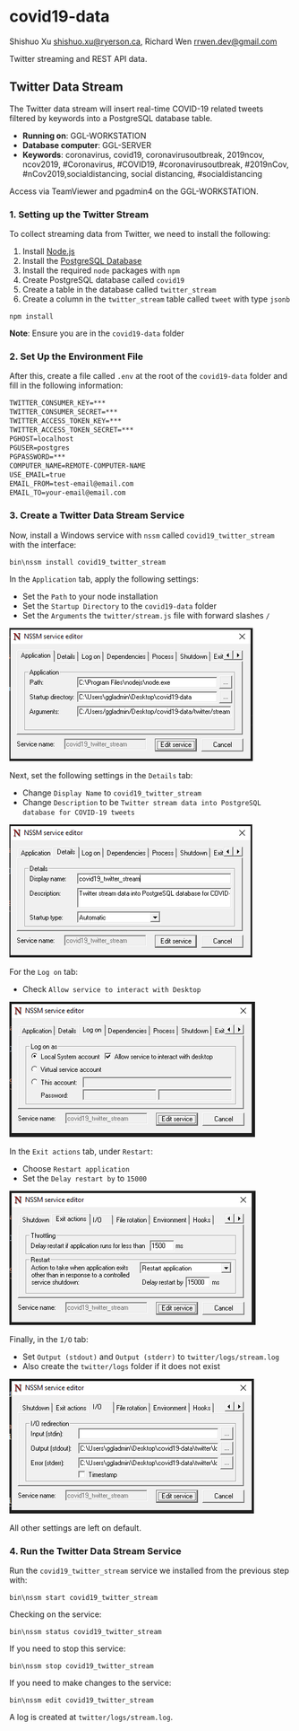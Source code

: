 # covid19-data

Shishuo Xu shishuo.xu@ryerson.ca, Richard Wen rrwen.dev@gmail.com

Twitter streaming and REST API data.

## Twitter Data Stream

The Twitter data stream will insert real-time COVID-19 related tweets filtered by keywords into a PostgreSQL database table.

* **Running on**: GGL-WORKSTATION
* **Database computer**: GGL-SERVER
* **Keywords**: coronavirus, covid19, coronavirusoutbreak, 2019ncov, ncov2019, #Coronavirus, #COVID19, #coronavirusoutbreak, #2019nCov, #nCov2019,socialdistancing, social distancing, #socialdistancing

Access via TeamViewer and pgadmin4 on the GGL-WORKSTATION.

### 1. Setting up the Twitter Stream

To collect streaming data from Twitter, we need to install the following:

1. Install [Node.js](https://nodejs.org/en/)
2. Install the [PostgreSQL Database](https://www.postgresql.org/)
3. Install the required `node` packages with `npm`
4. Create PostgreSQL database called `covid19`
5. Create a table in the database called `twitter_stream`
6. Create a column in the `twitter_stream` table called `tweet` with type `jsonb`

```
npm install
```

**Note**: Ensure you are in the `covid19-data` folder 

### 2. Set Up the Environment File
  
After this, create a file called `.env` at the root of the `covid19-data` folder and fill in the following information:

```
TWITTER_CONSUMER_KEY=***
TWITTER_CONSUMER_SECRET=***
TWITTER_ACCESS_TOKEN_KEY=***
TWITTER_ACCESS_TOKEN_SECRET=***
PGHOST=localhost
PGUSER=postgres
PGPASSWORD=***
COMPUTER_NAME=REMOTE-COMPUTER-NAME
USE_EMAIL=true
EMAIL_FROM=test-email@email.com
EMAIL_TO=your-email@email.com
```

### 3. Create a Twitter Data Stream Service
  
Now, install a Windows service with `nssm` called `covid19_twitter_stream` with the interface:

```
bin\nssm install covid19_twitter_stream
```

In the `Application` tab, apply the following settings:

* Set the `Path` to your node installation
* Set the `Startup Directory` to the `covid19-data` folder
* Set the `Arguments` the `twitter/stream.js` file with forward slashes `/`

![Example of Application settings](img/nssm_application.PNG)

Next, set the following settings in the `Details` tab:

* Change `Display Name` to `covid19_twitter_stream`
* Change `Description` to be `Twitter stream data into PostgreSQL database for COVID-19 tweets`

![Example of Details settings](img/nssm_details.PNG)

For the `Log on` tab:

* Check `Allow service to interact with Desktop`

![Example of Logon settings](img/nssm_login.PNG)

In the `Exit actions` tab, under `Restart`:

* Choose `Restart application`
* Set the `Delay restart by` to `15000`

![Example of Exit settings](img/nssm_exit.PNG)

Finally, in the `I/O` tab:

* Set `Output (stdout)` and `Output (stderr)` to `twitter/logs/stream.log`
* Also create the `twitter/logs` folder if it does not exist

![Example of I/O settings](img/nssm_io.PNG)

All other settings are left on default.

### 4. Run the Twitter Data Stream Service

Run the `covid19_twitter_stream` service we installed from the previous step with:

```
bin\nssm start covid19_twitter_stream
```

Checking on the service:

```
bin\nssm status covid19_twitter_stream
```

If you need to stop this service:

```
bin\nssm stop covid19_twitter_stream
```

If you need to make changes to the service:

```
bin\nssm edit covid19_twitter_stream
```

A log is created at `twitter/logs/stream.log`.
